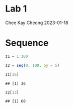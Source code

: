 Lab 1
================
Chee Kay Cheong
2023-01-18

# Sequence

``` r
z1 = 1:100

z2 = seq(0, 100, by = 5)

z1[36]
```

    ## [1] 36

``` r
z2[13]
```

    ## [1] 60
